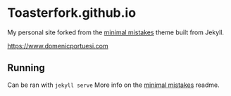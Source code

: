 # Toasterfork.github.io

My personal site forked from the [minimal mistakes](https://github.com/mmistakes/minimal-mistakes) theme built from Jekyll.

https://www.domenicportuesi.com

## Running
Can be ran with ```jekyll serve```
More info on the [minimal mistakes](https://github.com/mmistakes/minimal-mistakes) readme.